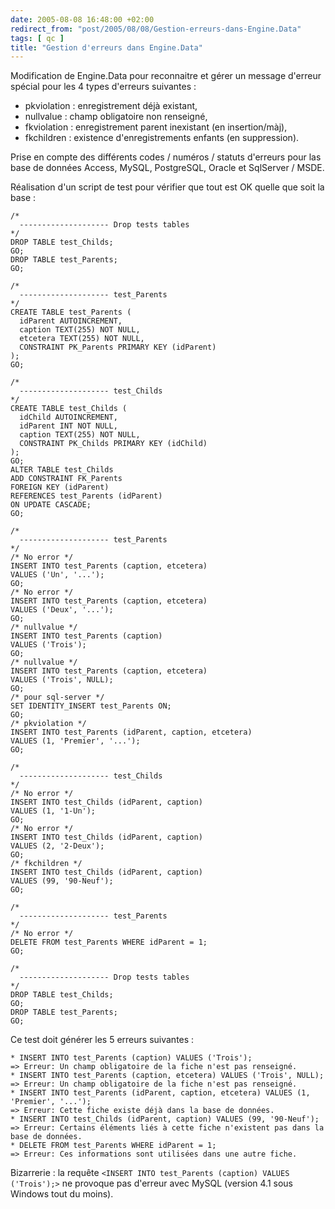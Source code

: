 ```yaml
---
date: 2005-08-08 16:48:00 +02:00
redirect_from: "post/2005/08/08/Gestion-erreurs-dans-Engine.Data"
tags: [ qc ]
title: "Gestion d'erreurs dans Engine.Data"
---
```


Modification de Engine.Data pour reconnaitre et gérer un message d'erreur
spécial pour les 4 types d'erreurs suivantes :

* pkviolation : enregistrement déjà existant,
* nullvalue : champ obligatoire non renseigné,
* fkviolation : enregistrement parent inexistant (en
insertion/màj),
* fkchildren : existence d'enregistrements enfants (en
suppression).

Prise en compte des différents codes / numéros / statuts d'erreurs pour las
base de données Access, MySQL, PostgreSQL, Oracle et SqlServer / MSDE.

Réalisation d'un script de test pour vérifier que tout est OK quelle que
soit la base :

```
/*
  -------------------- Drop tests tables
*/
DROP TABLE test_Childs;
GO;
DROP TABLE test_Parents;
GO;

/*
  -------------------- test_Parents
*/
CREATE TABLE test_Parents (
  idParent AUTOINCREMENT,
  caption TEXT(255) NOT NULL,
  etcetera TEXT(255) NOT NULL,
  CONSTRAINT PK_Parents PRIMARY KEY (idParent)
);
GO;

/*
  -------------------- test_Childs
*/
CREATE TABLE test_Childs (
  idChild AUTOINCREMENT,
  idParent INT NOT NULL,
  caption TEXT(255) NOT NULL,
  CONSTRAINT PK_Childs PRIMARY KEY (idChild)
);
GO;
ALTER TABLE test_Childs
ADD CONSTRAINT FK_Parents
FOREIGN KEY (idParent)
REFERENCES test_Parents (idParent)
ON UPDATE CASCADE; 
GO;

/*
  -------------------- test_Parents
*/
/* No error */
INSERT INTO test_Parents (caption, etcetera)
VALUES ('Un', '...');
GO;
/* No error */
INSERT INTO test_Parents (caption, etcetera)
VALUES ('Deux', '...');
GO;
/* nullvalue */
INSERT INTO test_Parents (caption)
VALUES ('Trois');
GO;
/* nullvalue */
INSERT INTO test_Parents (caption, etcetera)
VALUES ('Trois', NULL);
GO;
/* pour sql-server */
SET IDENTITY_INSERT test_Parents ON;
GO;
/* pkviolation */
INSERT INTO test_Parents (idParent, caption, etcetera)
VALUES (1, 'Premier', '...');
GO;

/*
  -------------------- test_Childs
*/
/* No error */
INSERT INTO test_Childs (idParent, caption)
VALUES (1, '1-Un');
GO;
/* No error */
INSERT INTO test_Childs (idParent, caption)
VALUES (2, '2-Deux');
GO;
/* fkchildren */
INSERT INTO test_Childs (idParent, caption)
VALUES (99, '90-Neuf');
GO;

/*
  -------------------- test_Parents
*/
/* No error */
DELETE FROM test_Parents WHERE idParent = 1;
GO;

/*
  -------------------- Drop tests tables
*/
DROP TABLE test_Childs;
GO;
DROP TABLE test_Parents;
GO;
```

Ce test doit générer les 5 erreurs suivantes :

```
* INSERT INTO test_Parents (caption) VALUES ('Trois');
=> Erreur: Un champ obligatoire de la fiche n'est pas renseigné.
* INSERT INTO test_Parents (caption, etcetera) VALUES ('Trois', NULL);
=> Erreur: Un champ obligatoire de la fiche n'est pas renseigné.
* INSERT INTO test_Parents (idParent, caption, etcetera) VALUES (1,
'Premier', '...');
=> Erreur: Cette fiche existe déjà dans la base de données.
* INSERT INTO test_Childs (idParent, caption) VALUES (99, '90-Neuf');
=> Erreur: Certains éléments liés à cette fiche n'existent pas dans la base de données.
* DELETE FROM test_Parents WHERE idParent = 1;
=> Erreur: Ces informations sont utilisées dans une autre fiche.
```

Bizarrerie : la requête `<INSERT INTO test_Parents (caption) VALUES
('Trois');>` ne provoque pas d'erreur avec MySQL (version 4.1 sous Windows tout
du moins).
